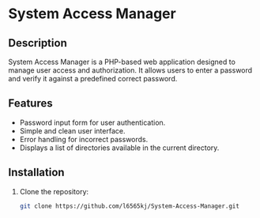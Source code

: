 # System Access Manager

## Description
System Access Manager is a PHP-based web application designed to manage user access and authorization. It allows users to enter a password and verify it against a predefined correct password.

## Features
- Password input form for user authentication.
- Simple and clean user interface.
- Error handling for incorrect passwords.
- Displays a list of directories available in the current directory.

## Installation
1. Clone the repository:
   ```bash
   git clone https://github.com/l6565kj/System-Access-Manager.git
